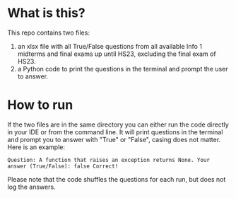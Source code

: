 # What is this?

This repo contains two files: 

1) an xlsx file with all True/False questions from all available Info 1 midterms and final exams up until HS23, excluding the final exam of HS23.
2) a Python code to print the questions in the terminal and prompt the user to answer.

# How to run

If the two files are in the same directory you can either run the code directly in your IDE or from the command line. It will print questions in the terminal and prompt you to answer with "True" or "False", casing does not matter. Here is an example:

`Question: A function that raises an exception returns None.
Your answer (True/False): false
Correct!`

Please note that the code shuffles the questions for each run, but does not log the answers. 
